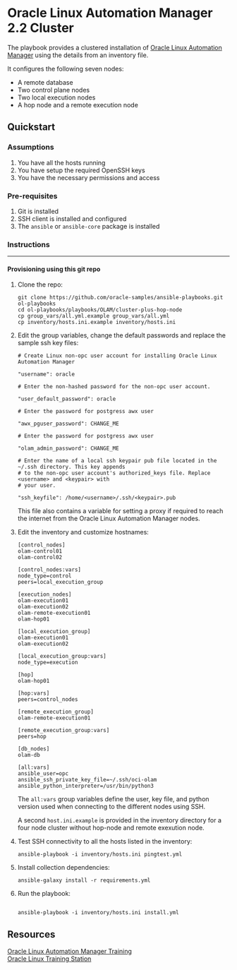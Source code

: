 # Oracle Linux Automation Manager 2.2 Cluster

The playbook provides a clustered installation of [Oracle Linux Automation Manager](https://docs.oracle.com/en/operating-systems/oracle-linux-automation-manager/) using the details from an inventory file.

It configures the following seven nodes:

- A remote database
- Two control plane nodes
- Two local execution nodes
- A hop node and a remote execution node

## Quickstart

### Assumptions

1. You have all the hosts running
1. You have setup the required OpenSSH keys
1. You have the necessary permissions and access

### Pre-requisites

1. Git is installed
1. SSH client is installed and configured
1. The `ansible` or `ansible-core` package is installed

### Instructions
---

#### Provisioning using this git repo

1. Clone the repo:

    ```
    git clone https://github.com/oracle-samples/ansible-playbooks.git ol-playbooks
    cd ol-playbooks/playbooks/OLAM/cluster-plus-hop-node
    cp group_vars/all.yml.example group_vars/all.yml
    cp inventory/hosts.ini.example inventory/hosts.ini
    ```

1. Edit the group variables, change the default passwords and replace the sample ssh key files:

    ```
    # Create Linux non-opc user account for installing Oracle Linux Automation Manager
    
    "username": oracle
    
    # Enter the non-hashed password for the non-opc user account.
    
    "user_default_password": oracle

    # Enter the password for postgress awx user

    "awx_pguser_password": CHANGE_ME

    # Enter the password for postgress awx user

    "olam_admin_password": CHANGE_ME

    # Enter the name of a local ssh keypair pub file located in the ~/.ssh directory. This key appends
    # to the non-opc user account's authorized_keys file. Replace <username> and <keypair> with
    # your user.

    "ssh_keyfile": /home/<username>/.ssh/<keypair>.pub
    ```

    This file also contains a variable for setting a proxy if required to reach the internet from the Oracle Linux Automation Manager nodes.

1. Edit the inventory and customize hostnames:

    ```
    [control_nodes]
    olam-control01
    olam-control02

    [control_nodes:vars]
    node_type=control
    peers=local_execution_group

    [execution_nodes]
    olam-execution01
    olam-execution02
    olam-remote-execution01
    olam-hop01

    [local_execution_group]
    olam-execution01
    olam-execution02

    [local_execution_group:vars]
    node_type=execution

    [hop]
    olam-hop01

    [hop:vars]
    peers=control_nodes

    [remote_execution_group]
    olam-remote-execution01

    [remote_execution_group:vars]
    peers=hop

    [db_nodes]
    olam-db

    [all:vars]
    ansible_user=opc
    ansible_ssh_private_key_file=~/.ssh/oci-olam
    ansible_python_interpreter=/usr/bin/python3
    ```    
    
    The `all:vars` group variables define the user, key file, and python version used when connecting to the different nodes using SSH.

    A second `host.ini.example` is provided in the inventory directory for a four node cluster without hop-node and remote exexution node.

1. Test SSH connectivity to all the hosts listed in the inventory:

    ```
    ansible-playbook -i inventory/hosts.ini pingtest.yml
    ```

1. Install collection dependencies:

    ```
    ansible-galaxy install -r requirements.yml
    ```
    
1. Run the playbook:

    ```

    ansible-playbook -i inventory/hosts.ini install.yml
    ```

## Resources

[Oracle Linux Automation Manager Training](https://www.oracle.com/goto/linuxautomationlearning)    
[Oracle Linux Training Station](https://www.oracle.com/goto/oltrain)     






